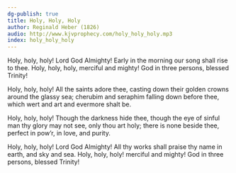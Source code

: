 ```yaml
---
dg-publish: true
title: Holy, Holy, Holy
author: Reginald Heber (1826)
audio: http://www.kjvprophecy.com/holy_holy_holy.mp3
index: holy_holy_holy
---
```


Holy, holy, holy! Lord God Almighty!
Early in the morning our song shall rise to thee.
Holy, holy, holy, merciful and mighty!
God in three persons, blessed Trinity!

Holy, holy, holy! All the saints adore thee,
casting down their golden crowns around the glassy sea;
cherubim and seraphim falling down before thee,
which wert and art and evermore shalt be.

Holy, holy, holy! Though the darkness hide thee,
though the eye of sinful man thy glory may not see,
only thou art holy; there is none beside thee,
perfect in pow’r, in love, and purity.

Holy, holy, holy! Lord God Almighty!
All thy works shall praise thy name in earth, and sky and sea.
Holy, holy, holy! merciful and mighty!
God in three persons, blessed Trinity!